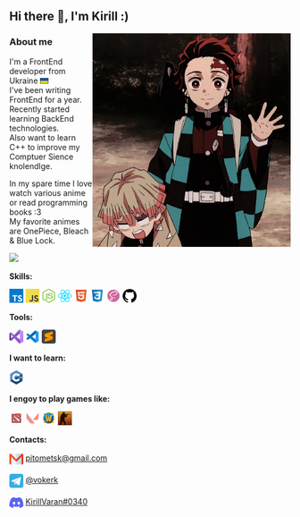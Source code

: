 ## Hi there 👋, I'm Kirill :)

<img align="right" src='./assets/gifs/Tanjirou-demon-slayer.gif' />
<!-- <img height="400" align="center" src='./assets/giphy.gif' /> -->

### About me

I'm a FrontEnd developer from Ukraine <img height="10" src="./assets/ukraineFlag.svg"></br>
I've been writing FrontEnd for a year. </br>
Recently started learning BackEnd technologies. </br>
Also want to learn C++ to improve my Comptuer Sience knolendlge.

In my spare time I love watch various anime or read programming books :3 </br>
My favorite animes are OnePiece, Bleach & Blue Lock.

<a src="https://www.codewars.com/users/KirillPitomets" target="_blank"> 
<img src="https://www.codewars.com/users/KirillPitomets/badges/large" >
</a>

**Skills:**
</br>

<code><img height="25" alt="Type Script"	src="./assets/ts.svg"></code>
<code><img height="25" alt="Java Script"	src="./assets/js.svg"></code>
<code><img height="25" alt="node Js"	src="./assets/nodejs.svg"></code>
<code><img height="25" alt="React"	src="./assets/react.svg"></code>
<code><img height="25" alt="HTML"	src="./assets/html.svg"></code>
<code><img height="25" alt="CSS"	src="./assets/css.svg"></code>
<code><img height="25" alt="scss"	src="./assets/scss.svg"></code>
<code><img height="25" alt="github"	src="./assets/github.svg"></code>

**Tools:**
</br>

<code><img height="25" alt="Visual Studio" src="./assets/visualStudio.svg"></code>
<code><img height="25" alt="Visual Studio Code" src="./assets/vscode.svg"></code>
<code><img height="25" alt="Sublime Text" src="./assets/sublimeText.svg"></code>

**I want to learn:**
</br>

<code><img height="25"	src="./assets/c++.svg"></code>

**I engoy to play games like:**
</br>

<code><img height="25" alt="dota 2"	src="./assets/dota2.svg"></code>
<code><img height="25" alt="Valorant"	src="./assets/valorant.svg"></code>
<code><img height="25" alt="World Of Warcraft"	src="./assets/worldOfWarcraft.png"></code>
<code><img height="25" alt="Counter Strike: Global Offensive"	src="./assets/csGo.png"></code>

**Contacts:**

<p> 
	<img height="25" align="center" src="./assets/gmail.svg"> 
	<a href="mailto:pitometsk@gmail.com">
		pitometsk@gmail.com
	</a>
</p>

<p> 
	<img height="25" align="center" src="./assets/telegram.svg" target="_blank" > 
	<a href="https://t.me/vokerK" target="_blank" >
		@vokerk
	</a>
</p>

<p> 
	<img height="25" align="center" src="./assets/discord.svg" target="_blank" >
	<a href="https://discordapp.com/users/0340" target="_blank" >
		KirillVaran#0340
	</a>
</p>
